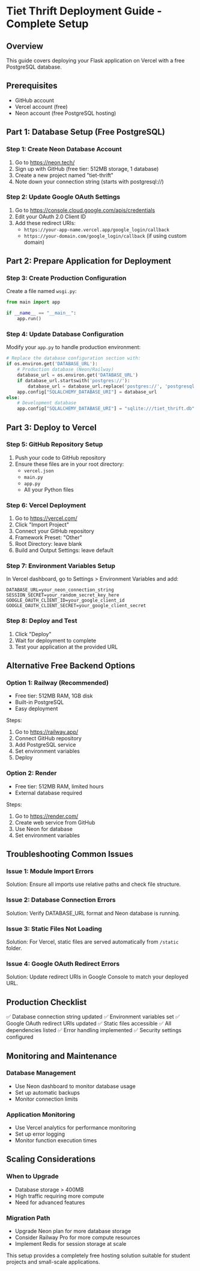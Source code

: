 # Tiet Thrift Deployment Guide - Complete Setup

## Overview
This guide covers deploying your Flask application on Vercel with a free PostgreSQL database.

## Prerequisites
- GitHub account
- Vercel account (free)
- Neon account (free PostgreSQL hosting)

## Part 1: Database Setup (Free PostgreSQL)

### Step 1: Create Neon Database Account
1. Go to https://neon.tech/
2. Sign up with GitHub (free tier: 512MB storage, 1 database)
3. Create a new project named "tiet-thrift"
4. Note down your connection string (starts with postgresql://)

### Step 2: Update Google OAuth Settings
1. Go to https://console.cloud.google.com/apis/credentials
2. Edit your OAuth 2.0 Client ID
3. Add these redirect URIs:
   - `https://your-app-name.vercel.app/google_login/callback`
   - `https://your-domain.com/google_login/callback` (if using custom domain)

## Part 2: Prepare Application for Deployment

### Step 3: Create Production Configuration
Create a file named `wsgi.py`:
```python
from main import app

if __name__ == "__main__":
    app.run()
```

### Step 4: Update Database Configuration
Modify your `app.py` to handle production environment:
```python
# Replace the database configuration section with:
if os.environ.get('DATABASE_URL'):
    # Production database (Neon/Railway)
    database_url = os.environ.get('DATABASE_URL')
    if database_url.startswith('postgres://'):
        database_url = database_url.replace('postgres://', 'postgresql://', 1)
    app.config["SQLALCHEMY_DATABASE_URI"] = database_url
else:
    # Development database
    app.config["SQLALCHEMY_DATABASE_URI"] = "sqlite:///tiet_thrift.db"
```

## Part 3: Deploy to Vercel

### Step 5: GitHub Repository Setup
1. Push your code to GitHub repository
2. Ensure these files are in your root directory:
   - `vercel.json`
   - `main.py`
   - `app.py`
   - All your Python files

### Step 6: Vercel Deployment
1. Go to https://vercel.com/
2. Click "Import Project"
3. Connect your GitHub repository
4. Framework Preset: "Other"
5. Root Directory: leave blank
6. Build and Output Settings: leave default

### Step 7: Environment Variables Setup
In Vercel dashboard, go to Settings > Environment Variables and add:

```
DATABASE_URL=your_neon_connection_string
SESSION_SECRET=your_random_secret_key_here
GOOGLE_OAUTH_CLIENT_ID=your_google_client_id
GOOGLE_OAUTH_CLIENT_SECRET=your_google_client_secret
```

### Step 8: Deploy and Test
1. Click "Deploy"
2. Wait for deployment to complete
3. Test your application at the provided URL

## Alternative Free Backend Options

### Option 1: Railway (Recommended)
- Free tier: 512MB RAM, 1GB disk
- Built-in PostgreSQL
- Easy deployment

Steps:
1. Go to https://railway.app/
2. Connect GitHub repository
3. Add PostgreSQL service
4. Set environment variables
5. Deploy

### Option 2: Render
- Free tier: 512MB RAM, limited hours
- External database required

Steps:
1. Go to https://render.com/
2. Create web service from GitHub
3. Use Neon for database
4. Set environment variables

## Troubleshooting Common Issues

### Issue 1: Module Import Errors
Solution: Ensure all imports use relative paths and check file structure.

### Issue 2: Database Connection Errors
Solution: Verify DATABASE_URL format and Neon database is running.

### Issue 3: Static Files Not Loading
Solution: For Vercel, static files are served automatically from `/static` folder.

### Issue 4: Google OAuth Redirect Errors
Solution: Update redirect URIs in Google Console to match your deployed URL.

## Production Checklist

✅ Database connection string updated
✅ Environment variables set
✅ Google OAuth redirect URIs updated
✅ Static files accessible
✅ All dependencies listed
✅ Error handling implemented
✅ Security settings configured

## Monitoring and Maintenance

### Database Management
- Use Neon dashboard to monitor database usage
- Set up automatic backups
- Monitor connection limits

### Application Monitoring
- Use Vercel analytics for performance monitoring
- Set up error logging
- Monitor function execution times

## Scaling Considerations

### When to Upgrade
- Database storage > 400MB
- High traffic requiring more compute
- Need for advanced features

### Migration Path
- Upgrade Neon plan for more database storage
- Consider Railway Pro for more compute resources
- Implement Redis for session storage at scale

This setup provides a completely free hosting solution suitable for student projects and small-scale applications.